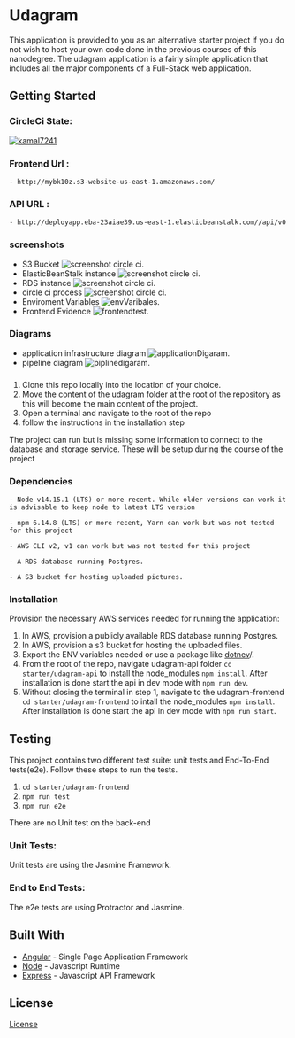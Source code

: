 # Udagram

This application is provided to you as an alternative starter project if you do not wish to host your own code done in the previous courses of this nanodegree. The udagram application is a fairly simple application that includes all the major components of a Full-Stack web application.

## Getting Started
### CircleCi State:
[![kamal7241](https://circleci.com/gh/kamal7241/eg-fwd-deployment.svg?style=svg)](<LINK>)

### Frontend Url :
    - http://mybk10z.s3-website-us-east-1.amazonaws.com/
### API URL :
    - http://deployapp.eba-23aiae39.us-east-1.elasticbeanstalk.com//api/v0
### screenshots
- S3 Bucket
![screenshot circle ci](/screenshots/s3bucket.png "").
- ElasticBeanStalk instance
![screenshot circle ci](/screenshots/eb.png "").
- RDS instance
![screenshot circle ci](/screenshots/rds.png "").
- circle ci process
![screenshot circle ci](/screenshots/circleci.png "").
- Enviroment Variables
![envVaribales](/screenshots/envVaribales.png "").
- Frontend Evidence
![frontendtest](/screenshots/frontendtest.png "").

### Diagrams 
- application infrastructure diagram
 ![applicationDigaram](/screenshots/applicationInfrastructureDiagram.png "").
- pipeline diagram
 ![piplinedigaram](/screenshots/pipingDiagram.png "").

###
1. Clone this repo locally into the location of your choice.
1. Move the content of the udagram folder at the root of the repository as this will become the main content of the project.
1. Open a terminal and navigate to the root of the repo
1. follow the instructions in the installation step

The project can run but is missing some information to connect to the database and storage service. These will be setup during the course of the project

### Dependencies

```
- Node v14.15.1 (LTS) or more recent. While older versions can work it is advisable to keep node to latest LTS version

- npm 6.14.8 (LTS) or more recent, Yarn can work but was not tested for this project

- AWS CLI v2, v1 can work but was not tested for this project

- A RDS database running Postgres.

- A S3 bucket for hosting uploaded pictures.

```

### Installation

Provision the necessary AWS services needed for running the application:

1. In AWS, provision a publicly available RDS database running Postgres. <Place holder for link to classroom article>
1. In AWS, provision a s3 bucket for hosting the uploaded files. <Place holder for tlink to classroom article>
1. Export the ENV variables needed or use a package like [dotnev](https://www.npmjs.com/package/dotenv)/.
1. From the root of the repo, navigate udagram-api folder `cd starter/udagram-api` to install the node_modules `npm install`. After installation is done start the api in dev mode with `npm run dev`.
1. Without closing the terminal in step 1, navigate to the udagram-frontend `cd starter/udagram-frontend` to intall the node_modules `npm install`. After installation is done start the api in dev mode with `npm run start`.

## Testing

This project contains two different test suite: unit tests and End-To-End tests(e2e). Follow these steps to run the tests.

1. `cd starter/udagram-frontend`
1. `npm run test`
1. `npm run e2e`

There are no Unit test on the back-end

### Unit Tests:

Unit tests are using the Jasmine Framework.

### End to End Tests:

The e2e tests are using Protractor and Jasmine.

## Built With

- [Angular](https://angular.io/) - Single Page Application Framework
- [Node](https://nodejs.org) - Javascript Runtime
- [Express](https://expressjs.com/) - Javascript API Framework

## License

[License](LICENSE.txt)
